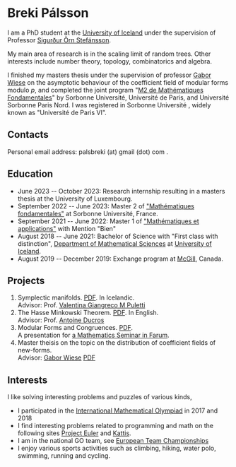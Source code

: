 # Breki Pálsson

I am a PhD student at the [University of Iceland](https://math.hi.is/) under the supervision of Professor [Sigurður Örn Stefánsson](https://sigurdur.hi.is/). 

My main area of research is in the scaling limit of random trees. Other interests include number theory, topology, combinatorics and algebra.

I finished my masters thesis under the supervision of professor [Gabor Wiese](https://math.uni.lu/~wiese/) on the asymptotic behaviour of the coefficient field of modular forms modulo $p$, and completed the joint program "[M2 de Mathématiques Fondamentales](https://master-math-fonda.imj-prg.fr/index.php)" by Sorbonne Université, Université de Paris, and Université Sorbonne Paris Nord. I was registered in Sorbonne Université , widely known as "Université de Paris VI".

## Contacts

Personal email address: palsbreki (at) gmail (dot) com .

## Education

* June 2023 -- October 2023: Research internship resulting in a masters thesis at the University of Luxembourg.
* September 2022 -- June 2023: Master 2 of ["Mathématiques fondamentales"](https://master-math-fonda.imj-prg.fr/home.html) at Sorbonne Université, France.
* September 2021 -- June 2022: Master 1 of ["Mathématiques et applications"](http://master.math.sorbonne-universite.fr/fr/niveau_m1.html) with Mention "Bien"
* August 2018 -- June 2021: Bachelor of Science with "First class with distinction", [Department of Mathematical Sciences](https://www.hi.is/staerdfraedi) at [University of Iceland](https://www.hi.is/).
* August 2019 -- December 2019: Exchange program at [McGill](https://www.mcgill.ca/), Canada.

## Projects
1. Symplectic manifolds. <a href="pdfs/Sympletic_Geometry.pdf" target="_blank">PDF</a>. In Icelandic.\
Advisor: Prof. [Valentina Giangreco M Puletti](https://www.hi.is/staff/vgmp)
2. The Hasse Minkowski Theorem. <a href="pdfs/TER_Hasse_Minkowski.pdf" target="_blank">PDF</a>. In English.\
Advisor: Prof. [Antoine Ducros](https://webusers.imj-prg.fr/~antoine.ducros/)
3. Modular Forms and Congruences. <a href="pdfs/ModularFormsAndCongruences.pdf" target="_blank">PDF</a>. \
A presentation for [a Mathematics Seminar in Farum](https://geometriamafia.ru/).
4. Master theisis on the topic on the distribution of coefficient fields of new-forms. \
Advisor: [Gabor Wiese](https://math.uni.lu/~wiese/)  <a href="Presentation_Masters_Theisis.pdf" target="_blank">PDF</a>


## Interests
I like solving interesting problems and puzzles of various kinds,
* I participated in the <a href="https://www.imo-official.org/participant_r.aspx?id=27287" target="_blank">International Mathematical Olympiad</a> in 2017 and 2018
* I find interesting problems related to programming and math on the following sites <a href="https://projecteuler.net/location=Iceland" target="_blank">Project Euler</a> and <a href="https://open.kattis.com/users/breki-palsson" target="_blank">Kattis</a>. 
* I am in the national GO team, see [European Team Championships](https://pandanet-igs.com/communities/euroteamchamps/draw/161?tournament_id=32)
* I enjoy various sports activities such as climbing, hiking, water polo, swimming, running and cycling.
 

 
